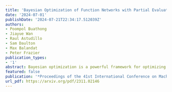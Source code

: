 ```yaml
---
title: 'Bayesian Optimization of Function Networks with Partial Evaluations'
date: '2024-07-01'
publishDate: '2024-07-21T22:34:17.512039Z'
authors:
- Poompol Buathong
- Jiayue Wan
- Raul Astudillo
- Sam Daulton
- Max Balandat
- Peter Frazier
publication_types:
- '1'
abstract: Bayesian optimization is a powerful framework for optimizing functions that are expensive or time-consuming to evaluate. Recent work has considered Bayesian optimization of function networks (BOFN), where the objective function is given by a network of functions, each taking as input the output of previous nodes in the network as well as additional parameters. Leveraging this network structure has been shown to yield significant performance improvements. Existing BOFN algorithms for general-purpose networks evaluate the full network at each iteration. However, many real-world applications allow for evaluating nodes individually. To exploit this, we propose a novel knowledge gradient acquisition function that chooses which node and corresponding inputs to evaluate in a cost-aware manner, thereby reducing query costs by evaluating only on a part of the network at each step. We provide an efficient approach to optimizing our acquisition function and show that it outperforms existing BOFN methods and other benchmarks across several synthetic and real-world problems. Our acquisition function is the first to enable cost-aware optimization of a broad class of function networks.
featured: false
publication: '*Proceedings of the 41st International Conference on Machine Learning*'
url_pdf: https://arxiv.org/pdf/2311.02146
---
```


